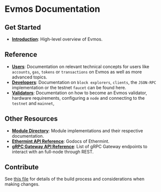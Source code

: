 <!--
layout: home
title: Evmos Documentation
description: Evmos is a scalable and interoperable Ethereum blockchain, built on Proof-of-Stake with fast-finality.
sections:
  - title: Introduction
    desc: Read a high-level overview of Evmos and its architecture.
    url: /about/intro/overview
    icon: ethereum-intro
  - title: Basics
    desc: Start with the basic concepts of Evmos, like accounts and transactions.
    url: /users/basics/transactions
    icon: basics
stack:
  - title: Cosmos SDK
    desc: The SDK is the world’s most popular framework for building application-specific blockchains.
    color: "#5064FB"
    label: sdk
    url: http://docs.cosmos.network
  - title: Ethereum
    desc: Ethereum is a global, open-source platform for decentralized applications.
    color: "#1A1F36"
    label: ethereum-black
    url: https://eth.wiki
  - title: Tendermint Core
    desc: The leading BFT engine for building blockchains, powering Evmos.
    color: "#00BB00"
    label: core
    url: http://docs.tendermint.com
footer:
  newsletter: false
aside: false
-->

# Evmos Documentation

## Get Started

- **[Introduction](./about/intro/overview.md)**: High-level overview of Evmos.

## Reference

- **[Users](./users/)**: Documentation on relevant technical concepts for users
  like `accounts`, `gas`, `tokens` or `transactions` on Evmos as well as more
  advanced topics.
- **[Developers](./developers/)**: Documentation on `block explorers`,
  `clients`, the `JSON-RPC` implementation or the testnet `faucet` can be found
  here.
- **[Validators](./validators/)**: Documentation on how to become an Evmos
  validator, hardware requirements, configuring a `node` and connecting to the
  `testnet` and `mainnet`,

## Other Resources

- **[Module Directory](../x/)**: Module implementations and their respective
  documentation.
- **[Ethermint API Reference](https://pkg.go.dev/github.com/evmos/ethermint)**:
  Godocs of Ethermint.
- **[gRPC Gateway API Reference](https://api.evmos.dev/)**: List of gRPC Gateway
  endpoints to interact with an full-node through REST.

## Contribute

See [this file](https://github.com/evmos/evmos/blob/main/docs/DOCS_README.md)
for details of the build process and considerations when making changes.
